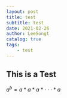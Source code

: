 ```yaml
---
layout: post
title: test 
subtitle: test
date: 2021-02-26
author: LeeSongt
catalog: true 
tags:
    - test 
--- 
```



## This is a Test

$a^b = a * a * a * \cdot \cdot \cdot * a$